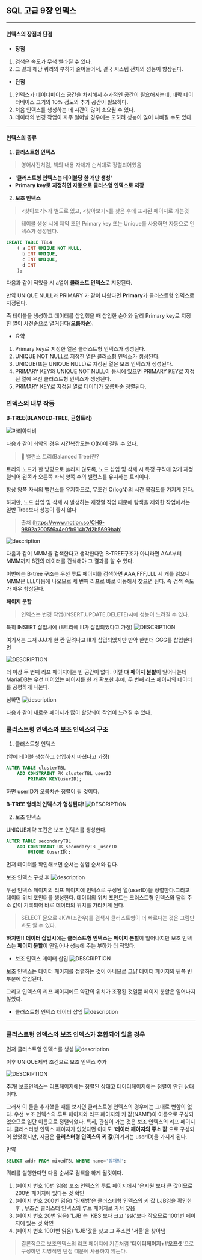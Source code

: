 ## SQL 고급 9장 인덱스
___

#### 인덱스의 장점과 단점
- **장점**
1. 검색은 속도가 무척 빨라질 수 있다.
2. 그 결과 해당 쿼리의 부하가 줄어들어서, 결국 시스템 전체의 성능이 향상된다.
- **단점**
1. 인덱스가 데이터베이스 공간을 차지해서 추가적인 공간이 필요해지는데, 대략 데이터베이스 크기의 10% 정도의 추가 공간이 필요하다.
2. 처음 인덱스를 생성하는 데 시간이 많이 소요될 수 있다.
3. 데이터의 변경 작업이 자주 일어날 경우에는 오히려 성능이 많이 나빠질 수도 있다.
___
#### 인덱스의 종류
1. **클러스트형 인덱스** 
> 영어사전처럼, 책의 내용 자체가 순서대로 정렬되어있음
- **'클러스트형 인텍스는 테이블당 한 개만 생성'**
- **Primary key로 지정하면 자동으로 클러스형 인덱스로 저장**
2. **보조 인덱스**
> <찾아보기>가 별도로 있고, <찾아보기>를 찾은 후에 표시된 페이지로 가는것


> 테이블 생성 시에 제약 조던 Primary key 또는 Unique를 사용하면 자동으로 인덱스가 생성된다.

```sql
CREATE TABLE TBL4
    ( a INT UNIQUE NOT NULL,
      b INT UNIQUE,
      c INT UNIQUE,
      d INT
    );
```

다음과 같이 적었을 시 a열이 **클러스트 인덱스**로 지정된다.

만약 UNIQUE NULL과 PRIMARY 가 같이 나왔다면 **Primary**가 클러스트형 인덱스로 지정된다.

즉 테이블을 생성하고 데이터를 삽입했을 때 삽입한 순어와 달리 Primary key로 지정한 열이 사전순으로 열거된다(**오름차순**).

- 요약
1. Primary key로 지정한 열은 클러스트형 인덱스가 생성된다.
2. UNIQUE NOT NULL로 지정한 열은 클러스형 인덱스가 생성된다.
3. UNIQUE(또는 UNIQUE NULL)로 지정된 열은 보조 인덱스가 생성된다.
4. PRIMARY KEY와 UNIQUE NOT NULL이 동시에 있으면 PRIMARY KEY로 지정된 열에 우선 클러스트형 인덱스가 생성된다.
5. PRIMARY KEY로 지정된 열로 데이터가 오름차순 정렬된다.

### 인덱스의 내부 작동
**B-TREE(BLANCED-TREE, 균형트리)**

![마리아디비](https://velog.velcdn.com/images%2Fsem%2Fpost%2Fbe813e7f-041f-4470-ade8-644f01b84a5f%2Fimg%20(1).png)

다음과 같이 최악의 경우 시간복잡도는 O(N)이 결릴 수 있다.

>🔎 밸런스 트리(Balanced Tree)란?

트리의 노드가 한 방향으로 쏠리지 않도록,
노드 삽입 및 삭제 시 특정 규칙에 맞게 재정렬되어 왼쪽과 
오른쪽 자식 양쪽 수의 밸런스를 유지하는 트리이다. 

항상 양쪽 자식의 밸런스를 유지하므로, 
무조건 O(logN)의 시간 복잡도를 가지게 된다.

하지만, 노드 삽입 및 삭제 시 발생하는 재정렬 작업 때문에
탐색을 제외한 작업에서는 일반 Tree보다 성능이 좋지 않다

> 출처 (https://www.notion.so/CH9-9892a2005f6a4e0fb914b7d2b5699bab)

![description](https://s3.us-west-2.amazonaws.com/secure.notion-static.com/63d7ef59-e807-49de-a510-d3f81497dffc/Untitled.png?X-Amz-Algorithm=AWS4-HMAC-SHA256&X-Amz-Content-Sha256=UNSIGNED-PAYLOAD&X-Amz-Credential=AKIAT73L2G45EIPT3X45%2F20230103%2Fus-west-2%2Fs3%2Faws4_request&X-Amz-Date=20230103T120924Z&X-Amz-Expires=86400&X-Amz-Signature=f3e7f6278478a28ff6cec494f52c123677260e231930c2e79c61aa8b567385f3&X-Amz-SignedHeaders=host&response-content-disposition=filename%3D%22Untitled.png%22&x-id=GetObject)

다음과 같이 MMM을 검색한다고 생각한다면 B-TREE구조가 아니라면 AAA부터 MMM까지 8건의 데이터를 건색해야 그 결과를 알 수 있다.

이번에는 B-tree 구조는 우선 루트 페이지를 검색하면 AAA,FFF,LLL 세 개를 읽으니 MMM은 LLL다음에 나오므로 세 번째 리프로 바로 이동해서 찾으면 된다. 즉 검색 속도가 매우 향상된다.

**페이지 분할**
>인덱스는 변경 작업(INSERT,UPDATE,DELETE)시에 성능이 느려질 수 있다.

특히 INSERT 삽입시에 (B트리에 III가 삽입되었다고 가정)
![DESCRIPTION](https://s3.us-west-2.amazonaws.com/secure.notion-static.com/f82c7f0b-6e29-433c-8815-fddec4a39076/Untitled.png?X-Amz-Algorithm=AWS4-HMAC-SHA256&X-Amz-Content-Sha256=UNSIGNED-PAYLOAD&X-Amz-Credential=AKIAT73L2G45EIPT3X45%2F20230103%2Fus-west-2%2Fs3%2Faws4_request&X-Amz-Date=20230103T121401Z&X-Amz-Expires=86400&X-Amz-Signature=da1890274a2b5866b91e3b050c4ca98bdf72786c7f5024788741251d9b0b1203&X-Amz-SignedHeaders=host&response-content-disposition=filename%3D%22Untitled.png%22&x-id=GetObject)

여기서는 그저 JJJ가 한 칸 밀려나고 III가 삽입되었지만 만약 한번더 GGG를 삽입한다면 

![DESCRIPTION](https://s3.us-west-2.amazonaws.com/secure.notion-static.com/f82c7f0b-6e29-433c-8815-fddec4a39076/Untitled.png?X-Amz-Algorithm=AWS4-HMAC-SHA256&X-Amz-Content-Sha256=UNSIGNED-PAYLOAD&X-Amz-Credential=AKIAT73L2G45EIPT3X45%2F20230103%2Fus-west-2%2Fs3%2Faws4_request&X-Amz-Date=20230103T121401Z&X-Amz-Expires=86400&X-Amz-Signature=da1890274a2b5866b91e3b050c4ca98bdf72786c7f5024788741251d9b0b1203&X-Amz-SignedHeaders=host&response-content-disposition=filename%3D%22Untitled.png%22&x-id=GetObject)

더 이상 두 번째 리프 페이지에는 빈 공간이 없다. 이럴 떄 **페이지 분할**이 일어나는데 MariaDB는 우선 비어있는 페이지를 한 개 확보한 후에, 두 번째 리프 페이지의 데이터를 공평하게 나눈다.

심하면
![description](https://s3.us-west-2.amazonaws.com/secure.notion-static.com/b5e2bd03-2f20-48cb-92c5-2d6b5ddeb6d0/Untitled.png?X-Amz-Algorithm=AWS4-HMAC-SHA256&X-Amz-Content-Sha256=UNSIGNED-PAYLOAD&X-Amz-Credential=AKIAT73L2G45EIPT3X45%2F20230103%2Fus-west-2%2Fs3%2Faws4_request&X-Amz-Date=20230103T121826Z&X-Amz-Expires=86400&X-Amz-Signature=ebc7b76bb992a558760cbff5b86adb17262cb144ee0bcf4d9c92ae899977ff59&X-Amz-SignedHeaders=host&response-content-disposition=filename%3D%22Untitled.png%22&x-id=GetObject)

다음과 같이 새로운 페이지가 많이 할당되어 작업이 느려질 수 있다.

### 클러스트형 인덱스와 보조 인덱스의 구조

1. 클러스트형 인덱스
   
(앞에 테이블 생성하고 삽입까지 마쳤다고 가정)
```sql
ALTER TABLE clusterTBL
    ADD CONSTRAINT PK_clusterTBL_userID
        PRIMARY KEY(userID);
```
하면 userID가 오름차순 정렬이 될 것이다.

**B-TREE 형태의 인덱스가 형성된다!**
![DESCRIPTION](https://s3.us-west-2.amazonaws.com/secure.notion-static.com/93080d6a-0f7b-4873-986b-a51e00d2d307/%EC%8A%A4%ED%81%AC%EB%A6%B0%EC%83%B7_2022-12-29_%EC%98%A4%EC%A0%84_7.36.16.png?X-Amz-Algorithm=AWS4-HMAC-SHA256&X-Amz-Content-Sha256=UNSIGNED-PAYLOAD&X-Amz-Credential=AKIAT73L2G45EIPT3X45%2F20230103%2Fus-west-2%2Fs3%2Faws4_request&X-Amz-Date=20230103T122525Z&X-Amz-Expires=86400&X-Amz-Signature=573baba93228319d11dd7c70ff9eeb71643a8ec5c2422478a20e0a7041477522&X-Amz-SignedHeaders=host&response-content-disposition=filename%3D%22%25EC%258A%25A4%25ED%2581%25AC%25EB%25A6%25B0%25EC%2583%25B7%25202022-12-29%2520%25EC%2598%25A4%25EC%25A0%2584%25207.36.16.png%22&x-id=GetObject)

2. 보조 인덱스

UNIQUE제약 조건은 보조 인덱스를 생성한다.
```sql
ALTER TABLE secondaryTBL
    ADD CONSTRAINT UK_secondaryTBL_userID
        UNIQUE (userID);
```

먼저 데이터를 확인해보면 순서는 삽입 순서와 같다.

보조 인덱스 구성 후
![description](https://s3.us-west-2.amazonaws.com/secure.notion-static.com/d6e398ca-b92b-4407-8ac3-76fee0d3d3c3/%EC%8A%A4%ED%81%AC%EB%A6%B0%EC%83%B7_2022-12-29_%EC%98%A4%EC%A0%84_7.36.33.png?X-Amz-Algorithm=AWS4-HMAC-SHA256&X-Amz-Content-Sha256=UNSIGNED-PAYLOAD&X-Amz-Credential=AKIAT73L2G45EIPT3X45%2F20230103%2Fus-west-2%2Fs3%2Faws4_request&X-Amz-Date=20230103T123208Z&X-Amz-Expires=86400&X-Amz-Signature=af94c702d434c0ed5c427367a5274d4cabb83c7c03ff65455bc4e28ad0e397ce&X-Amz-SignedHeaders=host&response-content-disposition=filename%3D%22%25EC%258A%25A4%25ED%2581%25AC%25EB%25A6%25B0%25EC%2583%25B7%25202022-12-29%2520%25EC%2598%25A4%25EC%25A0%2584%25207.36.33.png%22&x-id=GetObject)

우선 인덱스 페이지의 리프 페이지에 인덱스로 구성된 열(userID)을 정렬한다.그리고 데이터 위치 포인터를 생성한다. 데이터의 위치 포인트는 크러스트형 인덱스와 달리 주소 값이 기록되어 바로 데이터의 위치를 가리키게 된다.

> SELECT 문으로 JKW(조관우)를 검색시 클러스트형이 더 빠르다는 것은 그림만 봐도 알 수 있다.

**하지만!!**
**데이터 삽입시**에는 **클러스트형 인덱스**는 **페이지 분할**이 일어나지만 보조 인덱스는 **페이지 분할**이 안일어나 성능에 주는 부하가 더 적었다.

- 보조 인덱스 데이터 삽입
![DESCRIPTION](https://s3.us-west-2.amazonaws.com/secure.notion-static.com/732e4ed6-6951-46cc-987b-9f4e8cfd96bf/%EC%8A%A4%ED%81%AC%EB%A6%B0%EC%83%B7_2022-12-29_%EC%98%A4%EC%A0%84_8.05.22.png?X-Amz-Algorithm=AWS4-HMAC-SHA256&X-Amz-Content-Sha256=UNSIGNED-PAYLOAD&X-Amz-Credential=AKIAT73L2G45EIPT3X45%2F20230103%2Fus-west-2%2Fs3%2Faws4_request&X-Amz-Date=20230103T124251Z&X-Amz-Expires=86400&X-Amz-Signature=a9ca4ed567a6176336acf8ca4046f6a46555d6be875755790323e01b01036b2a&X-Amz-SignedHeaders=host&response-content-disposition=filename%3D%22%25EC%258A%25A4%25ED%2581%25AC%25EB%25A6%25B0%25EC%2583%25B7%25202022-12-29%2520%25EC%2598%25A4%25EC%25A0%2584%25208.05.22.png%22&x-id=GetObject)

보조 인덱스는 데이터 페이지를 정렬하는 것이 아니므로 그냥 데이터 페이지의 뒤쪽 빈 부분에 삽입된다.

그리고 인덱스의 리프 페이지에도 약간의 위치가 조정된 것일뿐 페이지 분할은 일어나지 않았다.

- 클러스트형 인덱스 데이터 삽입
![description](https://s3.us-west-2.amazonaws.com/secure.notion-static.com/d5afb65e-e042-446a-9638-90c2c9e08974/Untitled.png?X-Amz-Algorithm=AWS4-HMAC-SHA256&X-Amz-Content-Sha256=UNSIGNED-PAYLOAD&X-Amz-Credential=AKIAT73L2G45EIPT3X45%2F20230103%2Fus-west-2%2Fs3%2Faws4_request&X-Amz-Date=20230103T124457Z&X-Amz-Expires=86400&X-Amz-Signature=21bfbb9d226f06897403ba86f66245348835fe50a128f280a69ce6ca863a553e&X-Amz-SignedHeaders=host&response-content-disposition=filename%3D%22Untitled.png%22&x-id=GetObject)
___
### 클러스트형 인덱스와 보조 인덱스가 혼합되어 있을 경우

먼저 클러스트형 인덱스를 생성
![description](https://s3.us-west-2.amazonaws.com/secure.notion-static.com/52489854-e10a-4ab9-a839-ca3c60c96434/%EC%8A%A4%ED%81%AC%EB%A6%B0%EC%83%B7_2022-12-29_%EC%98%A4%EC%A0%84_8.13.05.png?X-Amz-Algorithm=AWS4-HMAC-SHA256&X-Amz-Content-Sha256=UNSIGNED-PAYLOAD&X-Amz-Credential=AKIAT73L2G45EIPT3X45%2F20230103%2Fus-west-2%2Fs3%2Faws4_request&X-Amz-Date=20230103T133816Z&X-Amz-Expires=86400&X-Amz-Signature=fa0edc09235b4e1495577c2fe1783a09466d9fc970a0373efff8d46d94d014e1&X-Amz-SignedHeaders=host&response-content-disposition=filename%3D%22%25EC%258A%25A4%25ED%2581%25AC%25EB%25A6%25B0%25EC%2583%25B7%25202022-12-29%2520%25EC%2598%25A4%25EC%25A0%2584%25208.13.05.png%22&x-id=GetObject)

이후 UNIQUE제약 조건으로 보조 인덱스 추가

![DESCRIPTION](https://s3.us-west-2.amazonaws.com/secure.notion-static.com/6005e21f-b6f1-451e-853f-5755ca86b513/%EC%8A%A4%ED%81%AC%EB%A6%B0%EC%83%B7_2022-12-29_%EC%98%A4%EC%A0%84_8.13.58.png?X-Amz-Algorithm=AWS4-HMAC-SHA256&X-Amz-Content-Sha256=UNSIGNED-PAYLOAD&X-Amz-Credential=AKIAT73L2G45EIPT3X45%2F20230103%2Fus-west-2%2Fs3%2Faws4_request&X-Amz-Date=20230103T134016Z&X-Amz-Expires=86400&X-Amz-Signature=e7411eceef1192342c098b0947ca80b4219ebae73308d99f918dd0a7e0bd9ac9&X-Amz-SignedHeaders=host&response-content-disposition=filename%3D%22%25EC%258A%25A4%25ED%2581%25AC%25EB%25A6%25B0%25EC%2583%25B7%25202022-12-29%2520%25EC%2598%25A4%25EC%25A0%2584%25208.13.58.png%22&x-id=GetObject)

추가! 보조인덱스는 리프페이지에는 정렬된 상태고 데이터페이지에는 정렬이 안된 상태이다.

그래서 이 둘을 추가했을 때를 보자면 클러스트형 인덱스의 경우에는 그대로 변함이 없다. 우선 보조 인덱스의 루트 페이지와 리프 페이지의 키 값(NAME)이 이름으로 구성되었으므로 일단 이름으로 정렬되었다. 특히, 관심이 가는 것은 보조 인덱스의 리프 페이지다. 클러스터형 인덱스 페이지가 없었다면 아마도 '**데이터 페이지의 주소 값**'으로 구성되어 있었겠지만, 지금은 **클러스터형 인덱스의 키 값**(여기서는 userID)을 가지게 된다. 

만약
```sql
SELECT addr FROM mixedTBL WHERE name='임재범';
```

쿼리를 실행한다면 다음 순서로 검색을 하게 될것이다.

1. (페이지 번호 10번 읽음) 보조 인덱스의 루트 페이지에서 '은지원'보다 큰 값이므로 200번 페이지에 있다는 것 확인
2. (페이지 번호 200번 읽음) '임재범'은 클러스터형 인덱스의 키 값 LJB임을 확인한 후 , 무조건 클러스터 인덱스의 루트 페이지로 가서 찾음
3. (페이지 번호 20번 읽음) 'LJB'는 'KBS'보다 크고 'ssk'보다 작으므로 1001번 페이지에 있는 것 확인
4. (페이지 번호 1001번 읽음) 'LJB'값을 찾고 그 주소인 '서울'을 찾아냄

>결론적으로 보조인덱스의 리프 페이지에 기존처럼 '**데이터페이지+#오프셋**'으로 구성하면 치명적인 단점 때문에 사용하지 않는다.






